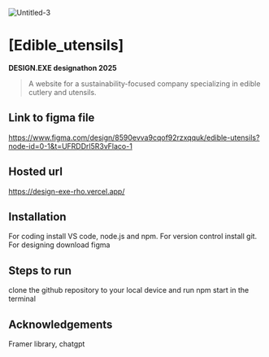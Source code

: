 ![Untitled-3](design.png)
# **[Edible_utensils]**


**DESIGN.EXE designathon 2025**

> A website for a sustainability-focused company specializing in edible cutlery and utensils.


## **Link to figma file**
https://www.figma.com/design/8590evva9cqof92rzxqquk/edible-utensils?node-id=0-1&t=UFRDDrl5R3vFlaco-1

## **Hosted url**
https://design-exe-rho.vercel.app/

## **Installation**
For coding install VS code, node.js and npm. For version control install git. For designing download figma

## **Steps to run**  
clone the github repository to your local device and run npm start in the terminal


## **Acknowledgements**
Framer library, chatgpt
